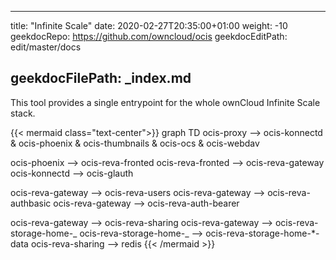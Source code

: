 * * *

title: "Infinite Scale"
date: 2020-02-27T20:35:00+01:00
weight: -10
geekdocRepo: <https://github.com/owncloud/ocis>
geekdocEditPath: edit/master/docs

## geekdocFilePath: \_index.md

This tool provides a single entrypoint for the whole ownCloud Infinite Scale stack.

{{&lt; mermaid class="text-center">}}
graph TD
ocis-proxy -->
    ocis-konnectd & ocis-phoenix & ocis-thumbnails & ocis-ocs & ocis-webdav

ocis-phoenix --> ocis-reva-fronted
ocis-reva-fronted --> ocis-reva-gateway
ocis-konnectd --> ocis-glauth

ocis-reva-gateway --> ocis-reva-users
ocis-reva-gateway --> ocis-reva-authbasic
ocis-reva-gateway --> ocis-reva-auth-bearer

ocis-reva-gateway --> ocis-reva-sharing
ocis-reva-gateway --> ocis-reva-storage-home-_
ocis-reva-storage-home-_ --> ocis-reva-storage-home-\*-data
ocis-reva-sharing --> redis
{{&lt; /mermaid >}}
